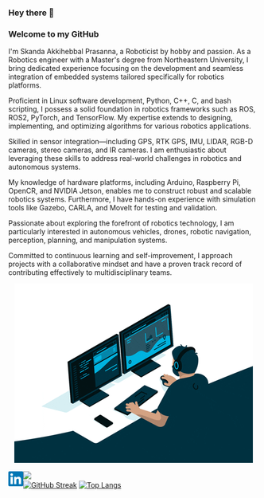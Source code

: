 ### Hey there 👋

### Welcome to my GitHub
I'm Skanda Akkihebbal Prasanna, a Roboticist by hobby and passion. As a Robotics engineer with a Master's degree from Northeastern University, I bring dedicated experience focusing on the development and seamless integration of embedded systems tailored specifically for robotics platforms.

Proficient in Linux software development, Python, C++, C, and bash scripting, I possess a solid foundation in robotics frameworks such as ROS, ROS2, PyTorch, and TensorFlow. My expertise extends to designing, implementing, and optimizing algorithms for various robotics applications. 

Skilled in sensor integration—including GPS, RTK GPS, IMU, LIDAR, RGB-D cameras, stereo cameras, and IR cameras. I am enthusiastic about leveraging these skills to address real-world challenges in robotics and autonomous systems. 

My knowledge of hardware platforms, including Arduino, Raspberry Pi, OpenCR, and NVIDIA Jetson, enables me to construct robust and scalable robotics systems. Furthermore, I have hands-on experience with simulation tools like Gazebo, CARLA, and MoveIt for testing and validation.

Passionate about exploring the forefront of robotics technology, I am particularly interested in autonomous vehicles, drones, robotic navigation, perception, planning, and manipulation systems.

Committed to continuous learning and self-improvement, I approach projects with a collaborative mindset and have a proven track record of contributing effectively to multidisciplinary teams.
<p align = "center">
<img src = "images/giphy (2).gif">
</p>

<!-- 
<a href="https://skanda-sap.github.io/">
  <img align="left" alt="Skanda's portfolio" width="30px" src="images/giphy.gif" />
</a> -->
<a href="https://www.linkedin.com/in/skandaakkihebbalprasanna/">
  <img align="left" alt="Skanda's LinkdeIN" width="30px" src="images/linkedin.svg" />
</a>

![](https://visitor-badge.glitch.me/badge?page_id=Skanda-sap.Skanda-sap)
</br>
[![GitHub Streak](https://streak-stats.demolab.com?user=Skanda-sap&theme=meta-dark&hide_border=true&date_format=M%20j%5B%2C%20Y%5D)](https://git.io/streak-stats)
[![Top Langs](https://github-readme-stats.vercel.app/api/top-langs/?username=your-github-username&layout=compact&theme=vision-friendly-dark)](https://github.com/Skanda-sap/github-readme-stats)

